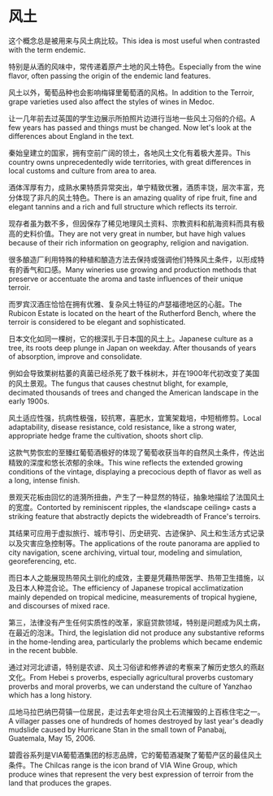 # 风土

<p><span class="chinese">这个概念总是被用来与风土病比较。</span><span class="english">This idea is most useful when contrasted with the term endemic.</span></p>

<p><span class="chinese">特别是从酒的风味中，常传递着原产土地的风土特色。</span><span class="english">Especially from the wine flavor, often passing the origin of the endemic land features.</span></p>

<p><span class="chinese">风土以外，葡萄品种也会影响梅铎里葡萄酒的风格。</span><span class="english">In addition to the Terroir, grape varieties used also affect the styles of wines in Medoc.</span></p>

<p><span class="chinese">让一几年前去过英国的学生边展示所拍照片边进行当地一些风土习俗的介绍。</span><span class="english">A few years has passed and things must be changed. Now let's look at the differences about England in the text.</span></p>

<p><span class="chinese">秦始皇建立的国家，拥有空前广阔的领土，各地风土文化有着极大差异。</span><span class="english">This country owns unprecedentedly wide territories, with great differences in local customs and culture from area to area.</span></p>

<p><span class="chinese">酒体浑厚有力，成熟水果特质异常突出，单宁精致优雅，酒质丰饶，层次丰富，充分体现了非凡的风土特色。</span><span class="english">There is an amazing quality of ripe fruit, fine and elegant tannins and a rich and full structure which reflects its terroir.</span></p>

<p><span class="chinese">现存者虽为数不多，但因保存了稀见地理风土资料、宗教资料和航海资料而具有极高的史料价值。</span><span class="english">They are not very great in number, but have high values because of their rich information on geography, religion and navigation.</span></p>

<p><span class="chinese">很多酿造厂利用特殊的种植和酿造方法去保持或强调他们特殊风土条件，以形成特有的香气和口感。</span><span class="english">Many wineries use growing and production methods that preserve or accentuate the aroma and taste influences of their unique terroir.</span></p>

<p><span class="chinese">而罗宾汉酒庄恰恰在拥有优雅、复杂风土特征的卢瑟福德地区的心脏。</span><span class="english">The Rubicon Estate is located on the heart of the Rutherford Bench, where the terroir is considered to be elegant and sophisticated.</span></p>

<p><span class="chinese">日本文化如同一棵树，它的根深扎于日本国的风土上。</span><span class="english">Japanese culture as a tree, its roots deep plunge in Japan on weekday. After thousands of years of absorption, improve and consolidate.</span></p>

<p><span class="chinese">例如会导致栗树枯萎的真菌已经杀死了数千株树木，并在1900年代初改变了美国的风土景观。</span><span class="english">The fungus that causes chestnut blight, for example, decimated thousands of trees and changed the American landscape in the early 1900s.</span></p>

<p><span class="chinese">风土适应性强，抗病性极强，较抗寒，喜肥水，宜篱架栽培，中短梢修剪。</span><span class="english">Local adaptability, disease resistance, cold resistance, like a strong water, appropriate hedge frame the cultivation, shoots short clip.</span></p>

<p><span class="chinese">这款气势恢宏的至臻红葡萄酒极好的体现了葡萄收获当年的自然风土条件，传达出精致的深度和悠长浓郁的余味。</span><span class="english">This wine reflects the extended growing conditions of the vintage, displaying a precocious depth of flavor as well as a long, intense finish.</span></p>

<p><span class="chinese">景观天花板由回忆的涟漪所扭曲，产生了一种显然的特征，抽象地描绘了法国风土的宽度。</span><span class="english">Contorted by reminiscent ripples, the «landscape ceiling» casts a striking feature that abstractly depicts the widebreadth of France's terroirs.</span></p>

<p><span class="chinese">其结果可应用于虚拟旅行、城市导引、历史研究、古迹保护、风土和生活方式记录以及灾害应急控制等。</span><span class="english">The applications of the route panorama are applied to city navigation, scene archiving, virtual tour, modeling and simulation, georeferencing, etc.</span></p>

<p><span class="chinese">而日本人之能展现热带风土驯化的成效，主要是凭藉热带医学、热带卫生措施，以及日本人种混合论。</span><span class="english">The efficiency of Japanese tropical acclimatization mainly depended on tropical medicine, measurements of tropical hygiene, and discourses of mixed race.</span></p>

<p><span class="chinese">第三，法律没有产生任何实质性的改革，家庭贷款领域，特别是问题成为风土病，在最近的泡沫。</span><span class="english">Third, the legislation did not produce any substantive reforms in the home-lending area, particularly the problems which became endemic in the recent bubble.</span></p>

<p><span class="chinese">通过对河北谚语，特别是农谚、风土习俗谚和修养谚的考察来了解历史悠久的燕赵文化。</span><span class="english">From Hebei s proverbs, especially agricultural proverbs customary proverbs and moral proverbs, we can understand the culture of Yanzhao which has a long history.</span></p>

<p><span class="chinese">瓜地马拉巴纳巴荷镇一位居民，走过去年史坦台风土石流摧毁的上百栋住宅之一。</span><span class="english">A villager passes one of hundreds of homes destroyed by last year's deadly mudslide caused by Hurricane Stan in the small town of Panabaj, Guatemala, May 15, 2006.</span></p>

<p><span class="chinese">碧霞谷系列是VIA葡萄酒集团的标志品牌，它的葡萄酒凝聚了葡萄产区的最佳风土条件。</span><span class="english">The Chilcas range is the icon brand of VIA Wine Group, which produce wines that represent the very best expression of terroir from the land that produces the grapes.</span></p>

